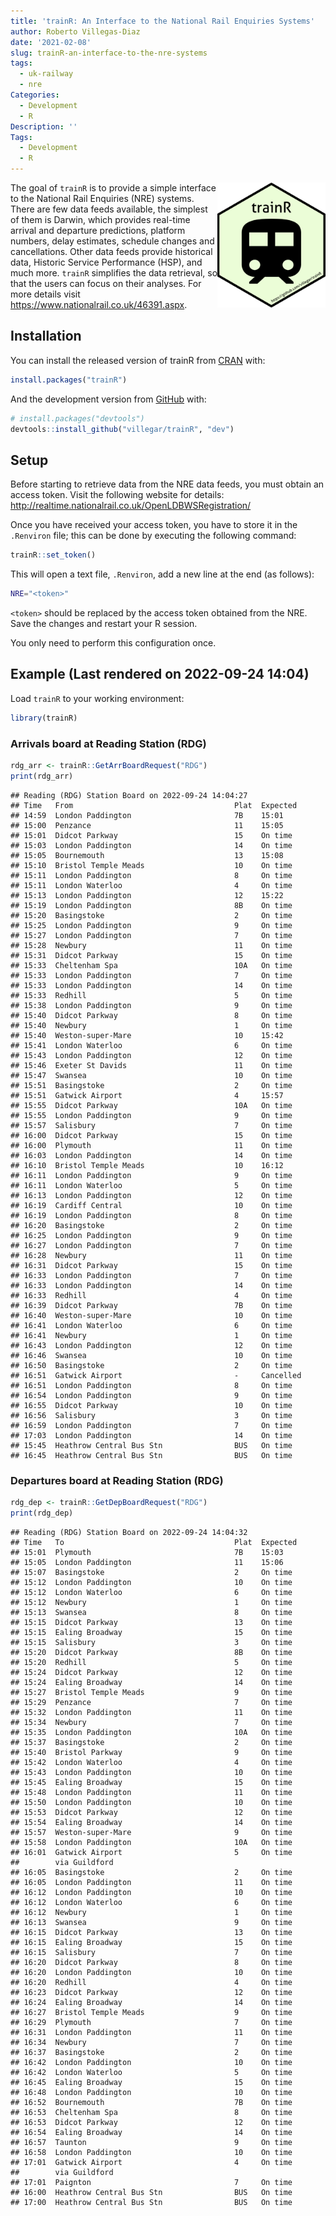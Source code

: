 ```yaml
---
title: 'trainR: An Interface to the National Rail Enquiries Systems'
author: Roberto Villegas-Diaz
date: '2021-02-08'
slug: trainR-an-interface-to-the-nre-systems
tags:
  - uk-railway
  - nre
Categories:
  - Development
  - R
Description: ''
Tags:
  - Development
  - R
---
```


<img src="https://raw.githubusercontent.com/villegar/trainR/main/inst/images/logo.png" alt="logo" align="right" height=200px/>

The goal of `trainR` is to provide a simple interface to the 
National Rail Enquiries (NRE) systems. There are few data feeds 
available, the simplest of them is Darwin, which provides real-time 
arrival and departure predictions, platform numbers, delay estimates, 
schedule changes and cancellations. Other data feeds provide historical 
data, Historic Service Performance (HSP), and much more. `trainR` 
simplifies the data retrieval, so that the users can focus on their 
analyses. For more details visit 
https://www.nationalrail.co.uk/46391.aspx.

## Installation

You can install the released version of trainR from [CRAN](https://CRAN.R-project.org) with:

``` r
install.packages("trainR")
```

And the development version from [GitHub](https://github.com/) with:

``` r
# install.packages("devtools")
devtools::install_github("villegar/trainR", "dev")
```

## Setup
Before starting to retrieve data from the NRE data feeds, you must obtain an access token. 
Visit the following website for details: http://realtime.nationalrail.co.uk/OpenLDBWSRegistration/

Once you have received your access token, you have to store it in the `.Renviron` file; this can be 
done by executing the following command:


```r
trainR::set_token()
```

This will open a text file, `.Renviron`, add a new line at the end (as follows):

```bash
NRE="<token>"
```

`<token>` should be replaced by the access token obtained from the NRE. Save the changes and restart 
your R session.

You only need to perform this configuration once.

## Example (Last rendered on 2022-09-24 14:04)

Load `trainR` to your working environment:

```r
library(trainR)
```

### Arrivals board at Reading Station (RDG)


```r
rdg_arr <- trainR::GetArrBoardRequest("RDG")
print(rdg_arr)
```

```
## Reading (RDG) Station Board on 2022-09-24 14:04:27
## Time   From                                    Plat  Expected
## 14:59  London Paddington                       7B    15:01
## 15:00  Penzance                                11    15:05
## 15:01  Didcot Parkway                          15    On time
## 15:03  London Paddington                       14    On time
## 15:05  Bournemouth                             13    15:08
## 15:10  Bristol Temple Meads                    10    On time
## 15:11  London Paddington                       8     On time
## 15:11  London Waterloo                         4     On time
## 15:13  London Paddington                       12    15:22
## 15:19  London Paddington                       8B    On time
## 15:20  Basingstoke                             2     On time
## 15:25  London Paddington                       9     On time
## 15:27  London Paddington                       7     On time
## 15:28  Newbury                                 11    On time
## 15:31  Didcot Parkway                          15    On time
## 15:33  Cheltenham Spa                          10A   On time
## 15:33  London Paddington                       7     On time
## 15:33  London Paddington                       14    On time
## 15:33  Redhill                                 5     On time
## 15:38  London Paddington                       9     On time
## 15:40  Didcot Parkway                          8     On time
## 15:40  Newbury                                 1     On time
## 15:40  Weston-super-Mare                       10    15:42
## 15:41  London Waterloo                         6     On time
## 15:43  London Paddington                       12    On time
## 15:46  Exeter St Davids                        11    On time
## 15:47  Swansea                                 10    On time
## 15:51  Basingstoke                             2     On time
## 15:51  Gatwick Airport                         4     15:57
## 15:55  Didcot Parkway                          10A   On time
## 15:55  London Paddington                       9     On time
## 15:57  Salisbury                               7     On time
## 16:00  Didcot Parkway                          15    On time
## 16:00  Plymouth                                11    On time
## 16:03  London Paddington                       14    On time
## 16:10  Bristol Temple Meads                    10    16:12
## 16:11  London Paddington                       9     On time
## 16:11  London Waterloo                         5     On time
## 16:13  London Paddington                       12    On time
## 16:19  Cardiff Central                         10    On time
## 16:19  London Paddington                       8     On time
## 16:20  Basingstoke                             2     On time
## 16:25  London Paddington                       9     On time
## 16:27  London Paddington                       7     On time
## 16:28  Newbury                                 11    On time
## 16:31  Didcot Parkway                          15    On time
## 16:33  London Paddington                       7     On time
## 16:33  London Paddington                       14    On time
## 16:33  Redhill                                 4     On time
## 16:39  Didcot Parkway                          7B    On time
## 16:40  Weston-super-Mare                       10    On time
## 16:41  London Waterloo                         6     On time
## 16:41  Newbury                                 1     On time
## 16:43  London Paddington                       12    On time
## 16:46  Swansea                                 10    On time
## 16:50  Basingstoke                             2     On time
## 16:51  Gatwick Airport                         -     Cancelled
## 16:51  London Paddington                       8     On time
## 16:54  London Paddington                       9     On time
## 16:55  Didcot Parkway                          10    On time
## 16:56  Salisbury                               3     On time
## 16:59  London Paddington                       7     On time
## 17:03  London Paddington                       14    On time
## 15:45  Heathrow Central Bus Stn                BUS   On time
## 16:45  Heathrow Central Bus Stn                BUS   On time
```

### Departures board at Reading Station (RDG)


```r
rdg_dep <- trainR::GetDepBoardRequest("RDG")
print(rdg_dep)
```

```
## Reading (RDG) Station Board on 2022-09-24 14:04:32
## Time   To                                      Plat  Expected
## 15:01  Plymouth                                7B    15:03
## 15:05  London Paddington                       11    15:06
## 15:07  Basingstoke                             2     On time
## 15:12  London Paddington                       10    On time
## 15:12  London Waterloo                         6     On time
## 15:12  Newbury                                 1     On time
## 15:13  Swansea                                 8     On time
## 15:15  Didcot Parkway                          13    On time
## 15:15  Ealing Broadway                         15    On time
## 15:15  Salisbury                               3     On time
## 15:20  Didcot Parkway                          8B    On time
## 15:20  Redhill                                 5     On time
## 15:24  Didcot Parkway                          12    On time
## 15:24  Ealing Broadway                         14    On time
## 15:27  Bristol Temple Meads                    9     On time
## 15:29  Penzance                                7     On time
## 15:32  London Paddington                       11    On time
## 15:34  Newbury                                 7     On time
## 15:35  London Paddington                       10A   On time
## 15:37  Basingstoke                             2     On time
## 15:40  Bristol Parkway                         9     On time
## 15:42  London Waterloo                         4     On time
## 15:43  London Paddington                       10    On time
## 15:45  Ealing Broadway                         15    On time
## 15:48  London Paddington                       11    On time
## 15:50  London Paddington                       10    On time
## 15:53  Didcot Parkway                          12    On time
## 15:54  Ealing Broadway                         14    On time
## 15:57  Weston-super-Mare                       9     On time
## 15:58  London Paddington                       10A   On time
## 16:01  Gatwick Airport                         5     On time
##        via Guildford                           
## 16:05  Basingstoke                             2     On time
## 16:05  London Paddington                       11    On time
## 16:12  London Paddington                       10    On time
## 16:12  London Waterloo                         6     On time
## 16:12  Newbury                                 1     On time
## 16:13  Swansea                                 9     On time
## 16:15  Didcot Parkway                          13    On time
## 16:15  Ealing Broadway                         15    On time
## 16:15  Salisbury                               7     On time
## 16:20  Didcot Parkway                          8     On time
## 16:20  London Paddington                       10    On time
## 16:20  Redhill                                 4     On time
## 16:23  Didcot Parkway                          12    On time
## 16:24  Ealing Broadway                         14    On time
## 16:27  Bristol Temple Meads                    9     On time
## 16:29  Plymouth                                7     On time
## 16:31  London Paddington                       11    On time
## 16:34  Newbury                                 7     On time
## 16:37  Basingstoke                             2     On time
## 16:42  London Paddington                       10    On time
## 16:42  London Waterloo                         5     On time
## 16:45  Ealing Broadway                         15    On time
## 16:48  London Paddington                       10    On time
## 16:52  Bournemouth                             7B    On time
## 16:53  Cheltenham Spa                          8     On time
## 16:53  Didcot Parkway                          12    On time
## 16:54  Ealing Broadway                         14    On time
## 16:57  Taunton                                 9     On time
## 16:58  London Paddington                       10    On time
## 17:01  Gatwick Airport                         4     On time
##        via Guildford                           
## 17:01  Paignton                                7     On time
## 16:00  Heathrow Central Bus Stn                BUS   On time
## 17:00  Heathrow Central Bus Stn                BUS   On time
```
